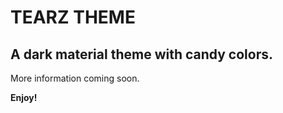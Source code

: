 # TEARZ THEME
## A dark material theme with candy colors.

More information coming soon.

**Enjoy!**
